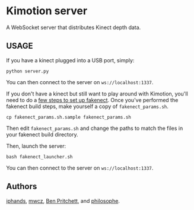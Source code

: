 Kimotion server
===============

A WebSocket server that distributes Kinect depth data.

USAGE
-----

If you have a kinect plugged into a USB port, simply:

    python server.py

You can then connect to the server on `ws://localhost:1337`.

If you don't have a kinect but still want to play around with Kimotion, you'll
need to do a [few steps to set up fakenect][fakenect].  Once you've performed
the fakenect build steps, make yourself a copy of `fakenect_params.sh`.

    cp fakenect_params.sh.sample fakenect_params.sh

Then edit `fakenect_params.sh` and change the paths to match the files in your
fakenect build directory.

Then, launch the server:

    bash fakenect_launcher.sh

You can then connect to the server on `ws://localhost:1337`.

Authors
-------

[iphands][iphands], [mwcz][mwcz], [Ben Pritchett][bpritch], and [philosophe][philosophe].

[iphands]: https://github.com/iphands
[mwcz]: https://github.com/mwcz
[bpritch]: https://github.com/bjpritch
[philosophe]: https://github.com/philosophe
[fakenect]: http://openkinect.org/wiki/Fakenect
